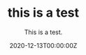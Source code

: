 ---
title: this is a test
subtitle: This is a test.

# Summary for listings and search engines
summary: this is a test

# Link this post with a project
projects: []

# Date published
date: "2020-12-13T00:00:00Z"

# Date updated
lastmod: 

# Is this an unpublished draft?
draft: false

# Show this page in the Featured widget?
featured: false

# Featured image
# Place an image named `featured.jpg/png` in this page's folder and customize its options here.
# image:
#   caption: 'Image credit: [**Unsplash**](https://unsplash.com/photos/CpkOjOcXdUY)'
#  focal_point: ""
#  placement: 2
#  preview_only: false

authors:

tags:

categories:

---